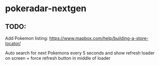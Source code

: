 # pokeradar-nextgen

## TODO:

Add Pokemon listing:
https://www.mapbox.com/help/building-a-store-locator/

Auto search for next Pokemons every 5 seconds and show refresh loader on screen + force refresh button in middle of loader
